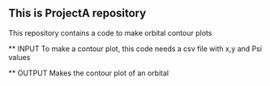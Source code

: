 ## This is ProjectA repository
This repository contains a code to make orbital contour plots

** INPUT
To make a contour plot, this code needs a csv file with x,y and Psi values

** OUTPUT
Makes the contour plot of an orbital
